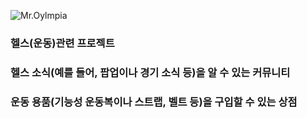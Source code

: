 ![Mr.Oylmpia](https://www.google.com/url?sa=i&url=https%3A%2F%2Fen.namu.wiki%2Fw%2F%25EB%25AF%25B8%25EC%258A%25A4%25ED%2584%25B0%2520%25EC%2598%25AC%25EB%25A6%25BC%25ED%2594%25BC%25EC%2595%2584&psig=AOvVaw3wQ7HjyA9IemAd_aoSAcF7&ust=1739454641900000&source=images&cd=vfe&opi=89978449&ved=0CBQQjRxqFwoTCJi5pdOjvosDFQAAAAAdAAAAABAE)


### 헬스(운동)관련 프로젝트

### 헬스 소식(예를 들어, 팝업이나 경기 소식 등)을 알 수 있는 커뮤니티
### 운동 용품(기능성 운동복이나 스트랩, 벨트 등)을 구입할 수 있는 상점
